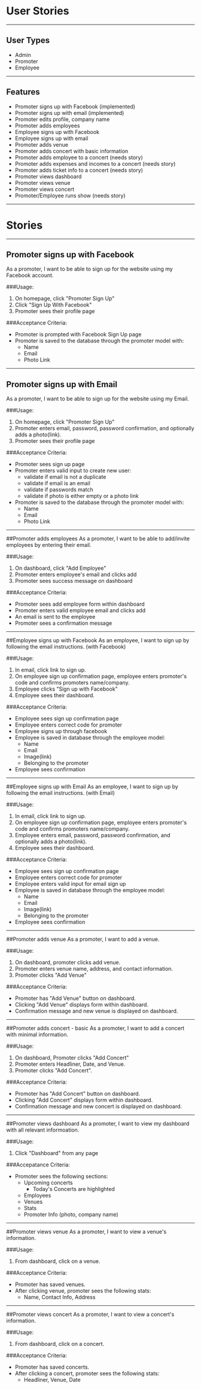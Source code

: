 # User Stories

----
## User Types
* Admin
* Promoter
* Employee

----
## Features
* Promoter signs up with Facebook (implemented)
* Promoter signs up with email (implemented)
* Promoter edits profile, company name 
* Promoter adds employees 
* Employee signs up with Facebook
* Employee signs up with email
* Promoter adds venue
* Promoter adds concert with basic information
* Promoter adds employee to a concert (needs story)
* Promoter adds expenses and incomes to a concert (needs story)
* Promoter adds ticket info to a concert (needs story)
* Promoter views dashboard
* Promoter views venue
* Promoter views concert
* Promoter/Employee runs show (needs story)

----
# Stories

----
## Promoter signs up with Facebook
As a promoter, I want to be able to sign up for the website using my Facebook account.

###Usage:
1. On homepage, click "Promoter Sign Up"
2. Click "Sign Up With Facebook"
3. Promoter sees their profile page

###Acceptance Criteria:
* Promoter is prompted with Facebook Sign Up page
* Promoter is saved to the database through the promoter model with:
  * Name
  * Email
  * Photo Link

----
## Promoter signs up with Email
As a promoter, I want to be able to sign up for the website using my Email.

###Usage:
1. On homepage, click "Promoter Sign Up"
2. Promoter enters email, password, password confirmation, and optionally adds a photo(link).
3. Promoter sees their profile page

###Acceptance Criteria:
* Promoter sees sign up page
* Promoter enters valid input to create new user:
  * validate if email is not a duplicate
  * validate if email is an email
  * validate if passwords match
  * validate if photo is either empty or a photo link
* Promoter is saved to the database through the promoter model with:
  * Name
  * Email
  * Photo Link

----
##Promoter adds employees
As a promoter, I want to be able to add/invite employees by entering their email.

###Usage:
1. On dashboard, click "Add Employee"
2. Promoter enters employee's email and clicks add
3. Promoter sees success message on dashboard

###Acceptance Criteria:
* Promoter sees add employee form within dashboard
* Promoter enters valid employee email and clicks add
* An email is sent to the employee
* Promoter sees a confirmation message

----
##Employee signs up with Facebook
As an employee, I want to sign up by following the email instructions. (with Facebook)

###Usage:
1. In email, click link to sign up.
2. On employee sign up confirmation page, employee enters promoter's code and confirms promoters name/company.
3. Employee clicks "Sign up with Facebook"
4. Employee sees their dashboard.

###Acceptance Criteria:
* Employee sees sign up confirmation page
* Employee enters correct code for promoter
* Employee signs up through facebook
* Employee is saved in database through the employee model:
  * Name
  * Email
  * Image(link)
  * Belonging to the promoter
* Employee sees confirmation 

----
##Employee signs up with Email
As an employee, I want to sign up by following the email instructions. (with Email)

###Usage:
1. In email, click link to sign up.
2. On employee sign up confirmation page, employee enters promoter's code and confirms promoters name/company.
3. Employee enters email, password, password confirmation, and optionally adds a photo(link).
4. Employee sees their dashboard.

###Acceptance Criteria:
* Employee sees sign up confirmation page
* Employee enters correct code for promoter
* Employee enters valid input for email sign up
* Employee is saved in database through the employee model:
  * Name
  * Email
  * Image(link)
  * Belonging to the promoter
* Employee sees confirmation 

----
##Promoter adds venue
As a promoter, I want to add a venue.

###Usage:
1. On dashboard, promoter clicks add venue.
2. Promoter enters venue name, address, and contact information.
3. Promoter clicks "Add Venue"

###Acceptance Criteria:
* Promoter has "Add Venue" button on dashboard. 
* Clicking "Add Venue" displays form within dashboard.
* Confirmation message and new venue is displayed on dashboard.

----
##Promoter adds concert - basic
As a promoter, I want to add a concert with minimal information.

###Usage:
1. On dashboard, Promoter clicks "Add Concert"
2. Promoter enters Headliner, Date, and Venue.
3. Promoter clicks "Add Concert".

###Acceptance Criteria:
* Promoter has "Add Concert" button on dashboard.
* Clicking "Add Concert" displays form within dashboard.
* Confirmation message and new concert is displayed on dashboard.

----
##Promoter views dashboard
As a promoter, I want to view my dashboard with all relevant informoation.

###Usage:
1. Click "Dashboard" from any page

###Accepatance Criteria:
* Promoter sees the following sections:
  * Upcoming concerts
    * Today's Concerts are highlighted
  * Employees
  * Venues
  * Stats
  * Promoter Info (photo, company name)

----
##Promoter views venue
As a promoter, I want to view a venue's information.

###Usage:
1. From dashboard, click on a venue.

###Acceptance Criteria:
* Promoter has saved venues.
* After clicking venue, promoter sees the following stats:
  * Name, Contact Info, Address

----
##Promoter views concert
As a promoter, I want to view a concert's information.

###Usage:
1. From dashboard, click on a concert.

###Acceptance Criteria:
* Promoter has saved concerts.
* After clicking a concert, promoter sees the following stats:
  * Headliner, Venue, Date